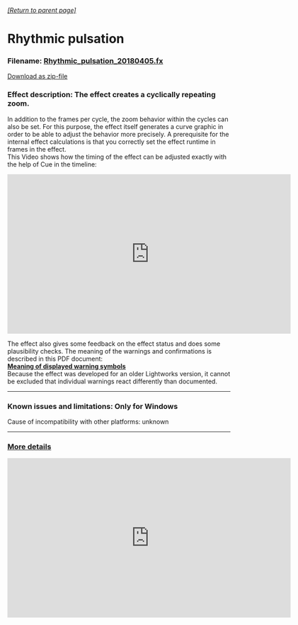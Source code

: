 
*[[Return to parent page]](../README.md)*  
# Rhythmic pulsation

### Filename: <a href="Rhythmic_pulsation_20180405.fx" download>Rhythmic_pulsation_20180405.fx</a> 
[Download as zip-file](Rhythmic_pulsation_20180405.zip)

### Effect description:  The effect creates a cyclically repeating zoom. 
In addition to the frames per cycle, the zoom behavior within the cycles can also be set. For this purpose, the effect itself generates a curve graphic in order to be able to adjust the behavior more precisely. 
A prerequisite for the internal effect calculations is that you correctly set the effect runtime in frames in the effect.  
This Video shows how the timing of the effect can be adjusted exactly with the help of Cue in the timeline:
<iframe width="640"  height="360"  src="https://www.youtube.com/embed/YYAMn6vOAbo" frameborder="0" allow="accelerometer; autoplay; encrypted-media; gyroscope; picture-in-picture" allowfullscreen></iframe> 
  
  
The effect also gives some feedback on the effect status and does some plausibility checks. The meaning of the warnings and confirmations is described in this PDF document:  
**[Meaning of displayed warning symbols][2]**  
Because the effect was developed for an older Lightworks version, it cannot be excluded that individual warnings react differently than documented.

--------------------------------------------------------------------------

### Known issues and limitations: Only for Windows 
Cause of incompatibility with other platforms: unknown

--------------------------------------------------------------------------

### [More details](Documentation/Details.md)  

<iframe width="640"  height="360"  src="https://www.youtube.com/embed/YYAMn6vOAbo" frameborder="0" allow="accelerometer; autoplay; encrypted-media; gyroscope; picture-in-picture" allowfullscreen></iframe>


[2]:Documentation/warning_symbols.pdf
